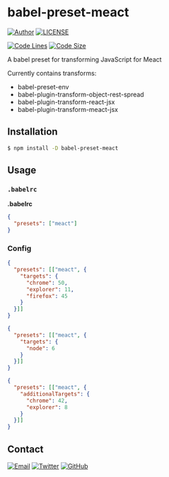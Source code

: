 # babel-preset-meact

[![Author](https://img.shields.io/badge/author-sabertaz-lightgrey?style=for-the-badge)](https://github.com/sabertazimi)
[![LICENSE](https://img.shields.io/github/license/sabertazimi/babel-preset-meact?style=for-the-badge)](https://raw.githubusercontent.com/sabertazimi/babel-preset-meact/master/LICENSE)

[![Code Lines](https://img.shields.io/tokei/lines/github/sabertazimi/babel-preset-meact?style=for-the-badge&logo=visualstudiocode)](https://github.com/sabertazimi/babel-preset-meact)
[![Code Size](https://img.shields.io/github/languages/code-size/sabertazimi/babel-preset-meact?logo=visualstudiocode&style=for-the-badge)](https://github.com/sabertazimi/babel-preset-meact)

A babel preset for transforming JavaScript for Meact

Currently contains transforms:

- babel-preset-env
- babel-plugin-transform-object-rest-spread
- babel-plugin-transform-react-jsx
- babel-plugin-transform-meact-jsx

## Installation

```sh
$ npm install -D babel-preset-meact
```

## Usage

### `.babelrc`

**.babelrc**

```json
{
  "presets": ["meact"]
}
```

### Config

```json
{
  "presets": [["meact", {
    "targets": {
      "chrome": 50,
      "explorer": 11,
      "firefox": 45
    }
  }]]
}
```

```json
{
  "presets": [["meact", {
    "targets": {
      "node": 6
    }
  }]]
}
```

```json
{
  "presets": [["meact", {
    "additionalTargets": {
      "chrome": 42,
      "explorer": 8
    }
  }]]
}
```

## Contact

[![Email](https://img.shields.io/badge/-Gmail-ea4335?style=for-the-badge&logo=gmail&logoColor=white)](mailto:sabertazimi@gmail.com)
[![Twitter](https://img.shields.io/badge/-Twitter-1da1f2?style=for-the-badge&logo=twitter&logoColor=white)](https://twitter.com/sabertazimi)
[![GitHub](https://img.shields.io/badge/-GitHub-181717?style=for-the-badge&logo=github&logoColor=white)](https://github.com/sabertazimi)
